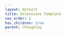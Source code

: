 ```yaml
---
layout: default
title: Extensions Template
nav_order: 2
has_children: true
parent: Changelog
---
```

